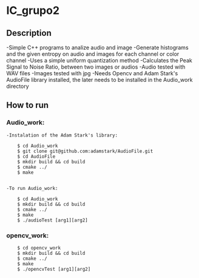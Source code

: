 # IC_grupo2

## Description

-Simple C++ programs to analize audio and image
-Generate histograms and the given entropy on audio and images for each channel or color channel
-Uses a simple uniform quantization method
-Calculates the Peak Signal to Noise Ratio, between two images or audios
-Audio tested with WAV files
-Images tested with jpg
-Needs Opencv and Adam Stark's AudioFile library installed, the later needs to be installed in the Audio_work directory

## How to run

### Audio_work:
  
	-Instalation of the Adam Stark's library:
		
		$ cd Audio_work    
		$ git clone git@github.com:adamstark/AudioFile.git
		$ cd AudioFile
		$ mkdir build && cd build
		$ cmake ../
		$ make

  
	-To run Audio_work:
    
		$ cd Audio_work
		$ mkdir build && cd build
		$ cmake ../
		$ make
		$ ./audioTest [arg1][arg2]
### opencv_work:
    
		$ cd opencv_work
		$ mkdir build && cd build
		$ cmake ../
		$ make
		$ ./opencvTest [arg1][arg2]

```
```
